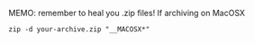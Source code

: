 MEMO: remember to heal you .zip files! If archiving on MacOSX

```
zip -d your-archive.zip "__MACOSX*"
```